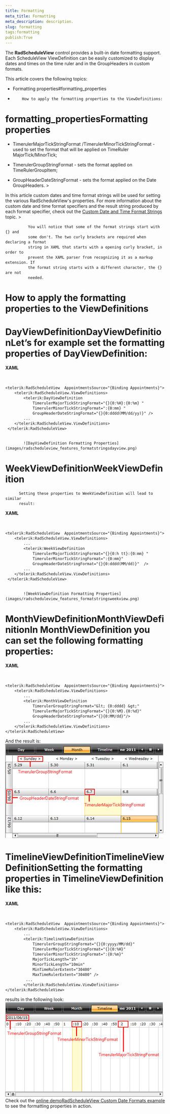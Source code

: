 ```yaml
---
title: Formatting
meta_title: Formatting
meta_description: description.
slug: formatting
tags:formatting
publish:True
---
```



The __RadScheduleView__ control provides a built-in date
        formatting support. Each ScheduleView ViewDefinition can be easily customized
        to display dates and times on the time ruler and in the GroupHeaders in custom
        formats.
      

This article covers the following topics:

* Formatting properties#formatting_properties

* 
          How to apply the formatting properties to the ViewDefinitions:
          



# formatting_propertiesFormatting properties

- TimerulerMajorTickStringFormat /TimerulerMinorTickStringFormat -
          used to set the format that will be applied on TimeRuler
          MajorTick/MinorTick;
        

- TimerulerGroupStringFormat - sets the format applied on
          TimeRulerGroupItem;
        

- GroupHeaderDateStringFormat - sets the format applied on the Date
          GroupHeaders.
        	>

In this article
            custom dates and time format strings will be used for setting the various
            RadScheduleView's properties. For more information about the custom date
            and time format specifiers and the result string produced by each format
            specifier, check out the [Custom Date and Time Format Strings](http://msdn.microsoft.com/en-us/library/8kb3ddd4.aspx)
            topic.
          	>


              You will notice that some of the format strings start with {} and
              some don't. The two curly brackets are required when declaring a format
              string in XAML that starts with a opening curly bracket, in order to
              prevent the XAML parser from recognizing it as a markup extension. If
              the format string starts with a different character, the {} are not
              needed.
            

# How to apply the formatting properties to the ViewDefinitions

# DayViewDefinitionDayViewDefinitionLet’s for example set the formatting properties of DayViewDefinition:


 __XAML__
    

```XAML


<telerik:RadScheduleView  AppointmentsSource="{Binding Appointments}">
    <telerik:RadScheduleView.ViewDefinitions>
        <telerik:DayViewDefinition
            TimerulerMajorTickStringFormat="{}{0:%H}:{0:%m} "
            TimerulerMinorTickStringFormat=":{0:mm} "
            GroupHeaderDateStringFormat="{}{0:dddd(MM/dd/yy)}" />
        ...  
    </telerik:RadScheduleView.ViewDefinitions>
 </telerik:RadScheduleView>

```


               
            ![DayViewDefinition Formatting Properties](images/radscheduleview_features_formatstringsdayview.png)

# WeekViewDefinitionWeekViewDefinition
          Setting these properties to WeekViewDefinition will lead to similar
          result:
        


 __XAML__
    

```XAML


<telerik:RadScheduleView  AppointmentsSource="{Binding Appointments}">
    <telerik:RadScheduleView.ViewDefinitions>
        ...
        <telerik:WeekViewDefinition
            TimerulerMajorTickStringFormat="{}{0:h tt}:{0:mm} "
            TimerulerMinorTickStringFormat=":{0:mm}"
            GroupHeaderDateStringFormat="{}{0:dddd(MM/dd)}"  />              
        ...  
    </telerik:RadScheduleView.ViewDefinitions>
 </telerik:RadScheduleView>

```


               
            ![WeekViewDefinition Formatting Properties](images/radscheduleview_features_formatstringsweekview.png)

# MonthViewDefinitionMonthViewDefinitionIn MonthViewDefinition you can set the following formatting properties:


 __XAML__
    

```XAML


<telerik:RadScheduleView  AppointmentsSource="{Binding Appointments}">
    <telerik:RadScheduleView.ViewDefinitions>
        ...                     
        <telerik:MonthViewDefinition
            TimerulerGroupStringFormat="&lt; {0:dddd} &gt;"
            TimerulerMajorTickStringFormat="{}{0:%M}.{0:%d}"             
            GroupHeaderDateStringFormat="{}{0:MM/dd}"/>
        ...
    </telerik:RadScheduleView.ViewDefinitions>
</telerik:RadScheduleView>

```

And the result is:
               
            ![MonthViewDefinition Formatting Properties](images/radscheduleview_features_formatstringsmonthview.png)

# TimelineViewDefinitionTimelineViewDefinitionSetting the formatting properties in TimelineViewDefinition like this:


 __XAML__
    

```XAML


<telerik:RadScheduleView  AppointmentsSource="{Binding Appointments}">
    <telerik:RadScheduleView.ViewDefinitions>
        ...       
        <telerik:TimelineViewDefinition
            TimerulerGroupStringFormat="{}{0:yyyy/MM/dd}"
            TimerulerMajorTickStringFormat="{}{0:%H}"
            TimerulerMinorTickStringFormat=":{0:%m}"
            MajorTickLength="1h"
            MinorTickLength="10min"
            MinTimeRulerExtent="30400"
            MaxTimeRulerExtent="30400" />
         ...
        </telerik:RadScheduleView.ViewDefinitions>
</telerik:RadScheduleView>

```

results in the following look:
               
            ![TimelineView Formatting Properties](images/radscheduleview_features_formatstringstimelineview.png)
          Check out the 
          [online demo](http://demos.telerik.com/silverlight/?ScheduleView/CustomDateFormats)[RadScheduleView Custom Date Formats example](http://demos.telerik.com/wpf/) to see the formatting properties in
          action.
        
